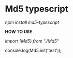 <h1>Md5 typescript</h1>

<i>npm install md5-typescript</i>

<b>HOW TO USE</b><br>

<i>import {Md5} from "./Md5"</i><br>

console.log(Md5.init('test'));
